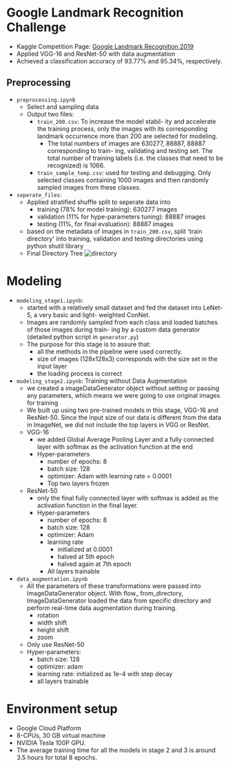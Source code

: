 # Google Landmark Recognition Challenge

- Kaggle Competition Page: [Google Landmark Recognition 2019](https://www.kaggle.com/c/landmark-recognition-2019)
- Applied VGG-16 and ResNet-50 with data augmentation
- Achieved a classification accuracy of 93.77% and 95.34%, respectively.

## Preprocessing

- `preprocessing.ipynb`
    - Select and sampling data
    - Output two files:
        - `train_200.csv`: To increase the model stabil- ity and accelerate the training process, only the images with its corresponding landmark occurrence more than 200 are selected for modeling.
            - The total numbers of images are 630277, 88887, 88887 corresponding to train- ing, validating and testing set. The total number of training labels (i.e. the classes that need to be recognized) is 1066.
        - `train_sample_temp.csv`: used for testing and debugging. Only selected classes containing 1000 images and then randomly sampled images from these classes.
- `seperate_files`:
    - Applied stratified shuffle split to seperate data into
        - training (78% for model training): 630277 images
        - validation (11% for hype-parameters tuning): 88887 images
        - testing (11%, for final evaluation): 88887 images
    - based on the metadata of images in `train_200.csv`, split 'train directory' into training, validation and testing directories using python shutil library
    - Final Directory Tree
    ![directory](https://s3.us-west-2.amazonaws.com/secure.notion-static.com/fa8c8514-6a8d-45b4-b5ab-828f213a4a41/Screen_Shot_2019-11-29_at_4.14.03_PM.png?X-Amz-Algorithm=AWS4-HMAC-SHA256&X-Amz-Credential=ASIAT73L2G45ICXGZGC4%2F20191129%2Fus-west-2%2Fs3%2Faws4_request&X-Amz-Date=20191129T083916Z&X-Amz-Expires=86400&X-Amz-Security-Token=IQoJb3JpZ2luX2VjEH8aCXVzLXdlc3QtMiJHMEUCIEWvHI5AhKURJRd0wVVgKtvYD1nDn6UWhD1%2FTaqK7xZWAiEArTaKNp4epXMHQBfwE9bmvxVnXm3wgGRQZpCTqk2FQ%2Fsq2wIIuP%2F%2F%2F%2F%2F%2F%2F%2F%2F%2FARAAGgwyNzQ1NjcxNDkzNzAiDGDErH9Jn2QKNmL7qiqvAkQtWQJJOp1DSkWlstfuY%2BUDspsIGO5G73SdgklMHmP7VMj5EYZz4Zk8dRtlW2kczCQ734SrUu%2FLpOdKZf8Uiiic7icgCT9CS9N%2B4Xc90U810vNx53wgi8sHmMb6X0QugTdpeS%2FF6unz7chYkoCKtoV%2FxlHLVYcG52zCmEsrjX5ciVUv%2FgwdP6UNC1UUdwlwPYG49VdTI8ZnenOXqBUUpJEY0naG9cvCApMjsfcLbmc170MU0hPwKWmrV99uUD32baY63t2VTt220kdwR8ASerYrtA8mol7w%2FASipyH0%2FAiebQkZbIIpe7k8IIHREWDXogBrKg4A6NAMWLlzFtneLX8oWxLboFmwXbN%2FJQQyrP7njvzR0bhrJeifLEbeOMztXZz4xoxZFCfn3dxTW%2B3mdzDXgoPvBTrNAgZdadYJX%2BoKHpMTM10ByEuxDZ3u6UbkqsAayGBUCCDY25DFEAOZE%2BBK43UN%2FJXH35pZyDDnXRlsBynhljzeX7dTmV81fNVrWXODYKxZyI7BQoIXta0meS%2BUuQgR1v9MT5uFRqrgdO9%2B%2F9KJQaItPApPEMURmNOSZGma6Eb6XwbX7HW0H%2Fsiu%2FMMTF25x%2Fd2ZLLeK4%2FSWeUgr076Lxjp%2Fzw8Hm3pW4UqZvn%2BjWQOV0Mddx8cQveV2nwsDtn5a0shVcJ%2BuCyAm7wV7QzVqoxIUElQoILOanzABJjO6AsGz5SWHFkynqWehv1bQ%2BhdzNuG8HLzGP5fAlrhkVlOWXSsXC4ku2y28T6%2BkCjFmb8BePdJk4NI3N8ETRdGCir6eHijxBna2rxIWxC9QAao15rJsUKmgovwugnq%2B1ivzL%2F3DYRM1IQPcVlTT1U4jZ0m1g%3D%3D&X-Amz-Signature=25beecb238ea165dcf4423f8c1ec945c924175ae5d08ce29fbaedeb2a714edf1&X-Amz-SignedHeaders=host&response-content-disposition=filename%20%3D%22Screen_Shot_2019-11-29_at_4.14.03_PM.png%22)

# Modeling

- `modeling_stage1.ipynb`:
    - started with a relatively small dataset and fed the dataset into LeNet-5, a very basic and light- weighted ConNet.
    - Images are randomly sampled from each class and loaded batches of those images during train- ing by a custom data generator (detailed python script in `generator.py`)
    - The purpose for this stage is to assure that:
        - all the methods in the pipeline were used correctly.
        - size of images (128x128x3) corresponds with the size set in the input layer
        - the loading process is correct
- `modeling_stage2.ipynb`: Training without Data Augmentation
    - we created a imageDataGenerator object without setting or passing any parameters, which means we were going to use original images for training
    - We built up using two pre-trained models in this stage, VGG-16 and ResNet-50. Since the input size of our data is different from the data in ImageNet, we did not include the top layers in VGG or ResNet.
    - VGG-16
        - we added Global Average Pooling Layer and a fully connected layer with softmax as the activation function at the end
        - Hyper-parameters
            - number of epochs: 8
            - batch size: 128
            - optimizer: Adam with learning rate = 0.0001
            - Top two layers frozen
    - ResNet-50
        - only the final fully connected layer with softmax is added as the activation function in the final layer.
        - Hyper-parameters
            - number of epochs: 8
            - batch size: 128
            - optimizer: Adam
            - learning rate
                - initialized at 0.0001
                - halved at 5th epoch
                - halved again at 7th epoch
            - All layers trainable
- `data_augmentation.ipynb`
    - All the parameters of these transformations were passed into ImageDataGenerator object. With flow_ from_directory, ImageDataGenerator loaded the data from specific directory and perform real-time data augmentation during training.
        - rotation
        - width shift
        - height shift
        - zoom
    - Only use ResNet-50
    - Hyper-parameters:
        - batch size: 128
        - optimizer: adam
        - learning rate: initialized as 1e-4 with step decay
        - all layers trainable

# Environment setup

- Google Cloud Platform
- 8-CPUs, 30 GB virtual machine
- NVIDIA Tesla 100P GPU.
- The average training time for all the models in stage 2 and 3 is around 3.5 hours for total 8 epochs.
